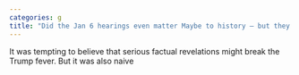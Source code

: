 ```yaml
---
categories: g
title: "Did the Jan 6 hearings even matter Maybe to history — but they havent turned the tide"
---
```

It was tempting to believe that serious factual revelations might break the Trump fever. But it was also naive